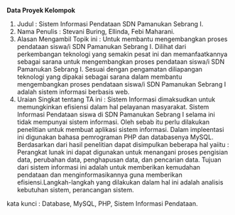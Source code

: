 **Data Proyek Kelompok**

1. Judul : Sistem Informasi Pendataan SDN Pamanukan Sebrang I.
2. Nama Penulis : Stevani Buring, Ellinda, Febi Maharani.
3. Alasan Mengambil Topik ini : Untuk membantu mengembangkan proses pendataan siswa/i SDN Pamanukan Sebrang I. Dilihat dari perkembangan teknologi yang semakin pesat ini dan memanfaatkannya sebagai sarana untuk mengembangkan proses pendataan siswa/i SDN Pamanukan Sebrang I. Sesuai dengan pengamatan diliapangan teknologi yang dipakai sebagai sarana dalam membantu mengembangkan proses pendataan siswa/i SDN Pamanukan Sebrang I adalah sistem informasi berbasis web.
4. Uraian Singkat tentang TA ini : Sistem Informasi dimaksudkan untuk memungkinkan efisiensi dalam hal pelayanan masyarakat. Sistem Informasi Pendataan siswa di SDN Pamanukan Sebrang I selama ini tidak mempunyai sistem informasi. Oleh sebab itu perlu dilakukan penelitian untuk membuat aplikasi sistem informasi. Dalam impleentasi ini digunakan bahasa pemrograman PHP dan databasenya MySQL. Berdasarkan dari hasil penelitian dapat disimpulkan beberapa hal yaiitu : Perangkat lunak ini dapat digunakan untuk menangani proses pengisian data, perubahan data, penghapusan data, dan pencarian data. Tujuan dari sistem informasi ini adalah untuk memberikan kemudahan pendataan dan menginformasikannya guna memberikan efisiensi.Langkah-langkah yang dilakukan dalam hal ini adalah analisis kebutuhan sistem, perancangan sistem.

kata kunci : Database, MySQL, PHP, Sistem Informasi Pendataan.


